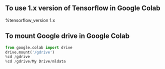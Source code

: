 
## To use 1.x version of Tensorflow in Google Colab
%tensorflow_version 1.x

## To mount Google drive in Google Colab
```python
from google.colab import drive
drive.mount('/gdrive')
%cd /gdrive
%cd /gdrive/My Drive/mldata
```
